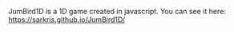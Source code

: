 JumBird1D is a 1D game created in javascript.
You can see it here: https://sarkris.github.io/JumBird1D/

